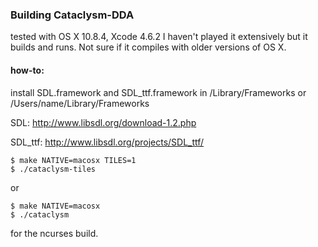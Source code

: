 ### Building Cataclysm-DDA

tested with OS X 10.8.4, Xcode 4.6.2 
I haven't played it extensively but it builds and runs.
Not sure if it compiles with older versions of OS X.

#### how-to:

install SDL.framework and SDL_ttf.framework in /Library/Frameworks or /Users/name/Library/Frameworks

SDL: http://www.libsdl.org/download-1.2.php

SDL_ttf: http://www.libsdl.org/projects/SDL_ttf/

    $ make NATIVE=macosx TILES=1
    $ ./cataclysm-tiles

or

    $ make NATIVE=macosx
    $ ./cataclysm

for the ncurses build.
